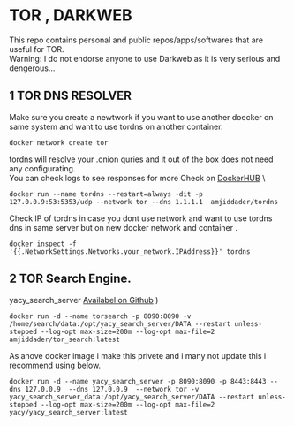 # TOR , DARKWEB

This repo contains personal and public repos/apps/softwares that are useful for TOR. \
Warning: I do not endorse anyone to use Darkweb as it is very serious and dengerous...

## 1 TOR DNS RESOLVER 
Make sure you create a newtwork if you want to use another doecker on same system and want to use tordns on another container. 
```
docker network create tor
```
tordns will resolve your .onion quries and it out of the box does not need any configurating. \
You can check logs to see responses for more Check on [DockerHUB](https://hub.docker.com/repository/docker/amjiddader/tordns) \
```
docker run --name tordns --restart=always -dit -p 127.0.0.9:53:5353/udp --network tor --dns 1.1.1.1  amjiddader/tordns
```
Check IP of tordns in case you dont use network and want to use tordns dns in same server but on new docker network and container .
```
docker inspect -f '{{.NetworkSettings.Networks.your_network.IPAddress}}' tordns

```

## 2 TOR Search Engine. 
yacy_search_server [Availabel on Github](https://github.com/yacy/yacy_search_server) ) 

```
docker run -d --name torsearch -p 8090:8090 -v /home/search/data:/opt/yacy_search_server/DATA --restart unless-stopped --log-opt max-size=200m --log-opt max-file=2 amjiddader/tor_search:latest
```
As anove docker image i make this privete and i many not update this i recommend using below.
```
docker run -d --name yacy_search_server -p 8090:8090 -p 8443:8443 --dns 127.0.0.9  --dns 127.0.0.9  --network tor -v yacy_search_server_data:/opt/yacy_search_server/DATA --restart unless-stopped --log-opt max-size=200m --log-opt max-file=2 yacy/yacy_search_server:latest
```
